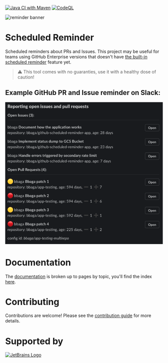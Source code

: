 [![Java CI with Maven](https://github.com/bbaga/github-scheduled-reminder-app/actions/workflows/maven.yml/badge.svg)](https://github.com/bbaga/github-scheduled-reminder-app/actions/workflows/maven.yml?query=branch%3Amain)
[![CodeQL](https://github.com/bbaga/github-scheduled-reminder-app/actions/workflows/codeql-analysis.yml/badge.svg)](https://github.com/bbaga/github-scheduled-reminder-app/actions/workflows/codeql-analysis.yml?query=branch%3Amain)

![reminder banner](https://repository-images.githubusercontent.com/412192304/44030386-ba26-48bf-9f07-4cfe0ca95a8b)

# Scheduled Reminder
Scheduled reminders about PRs and Issues. This project may be useful for teams using GitHub Enterprise versions that doesn't have [the built-in scheduled reminder](https://docs.github.com/en/organizations/organizing-members-into-teams/managing-scheduled-reminders-for-your-team) feature yet. 

> ⚠ This tool comes with no guaranties, use it with a healthy dose of caution!

## Example GitHub PR and Issue reminder on Slack:
![example notification with issues and pull requests](./docs/images/slack-example.png "GitHub PR and Issue reminder on Slack")

# Documentation
The [documentation](./docs) is broken up to pages by topic, you'll find the index [here](./docs).

# Contributing
Contributions are welcome! Please see the [contribution guide](./CONTRIBUTING.md) for more details.

# Supported by
[![JetBrains Logo](https://resources.jetbrains.com/storage/products/company/brand/logos/jb_beam.svg)](https://www.jetbrains.com/)